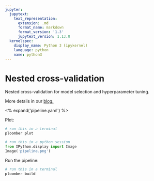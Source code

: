 ```yaml
---
jupyter:
  jupytext:
    text_representation:
      extension: .md
      format_name: markdown
      format_version: '1.3'
      jupytext_version: 1.13.0
  kernelspec:
    display_name: Python 3 (ipykernel)
    language: python
    name: python3
---
```


# Nested cross-validation

<!-- start description -->
Nested cross-validation for model selection and hyperparameter tuning.
<!-- end description -->

More details in our [blog.](https://ploomber.io/blog/nested-cv/)

<% expand('pipeline.yaml') %>

Plot:

```sh
# run this in a terminal
ploomber plot
```

```python
# run this in a python session
from IPython.display import Image
Image('pipeline.png')
```

Run the pipeline:

```sh
# run this in a terminal
ploomber build
```